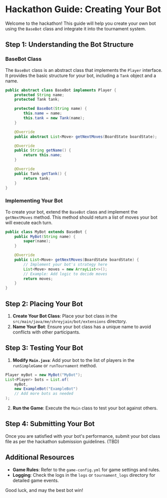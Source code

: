 # Hackathon Guide: Creating Your Bot

Welcome to the hackathon! This guide will help you create your own bot using the `BaseBot` class and integrate it into the tournament system.

## Step 1: Understanding the Bot Structure

### BaseBot Class

The `BaseBot` class is an abstract class that implements the `Player` interface. It provides the basic structure for your bot, including a `Tank` object and a name.

```java
public abstract class BaseBot implements Player {
    protected String name;
    protected Tank tank;

    protected BaseBot(String name) {
        this.name = name;
        this.tank = new Tank(name);
    }

    @Override
    public abstract List<Move> getNextMoves(BoardState boardState);

    @Override
    public String getName() {
        return this.name;
    }

    @Override
    public Tank getTank() {
        return tank;
    }
}
```

### Implementing Your Bot

To create your bot, extend the `BaseBot` class and implement the `getNextMoves` method. This method should return a list of moves your bot will execute each turn.

```java
public class MyBot extends BaseBot {
    public MyBot(String name) {
        super(name);
    }

    @Override
    public List<Move> getNextMoves(BoardState boardState) {
        // Implement your bot's strategy here
        List<Move> moves = new ArrayList<>();
        // Example: Add logic to decide moves
        return moves;
    }
}
```

## Step 2: Placing Your Bot

1. **Create Your Bot Class**: Place your bot class in the `src/main/java/me/shreyjain/bot/extensions` directory.
2. **Name Your Bot**: Ensure your bot class has a unique name to avoid conflicts with other participants.

## Step 3: Testing Your Bot

1. **Modify `Main.java`**: Add your bot to the list of players in the `runSimpleGame` or `runTournament` method.

```java
Player myBot = new MyBot("MyBot");
List<Player> bots = List.of(
    myBot,
    new ExampleBot("ExampleBot")
    // Add more bots as needed
);
```

2. **Run the Game**: Execute the `Main` class to test your bot against others.

## Step 4: Submitting Your Bot

Once you are satisfied with your bot's performance, submit your bot class file as per the hackathon submission guidelines. (TBD)

## Additional Resources

- **Game Rules**: Refer to the `game-config.yml` for game settings and rules.
- **Logging**: Check the logs in the `logs` or `tournament_logs` directory for detailed game events.

Good luck, and may the best bot win!
